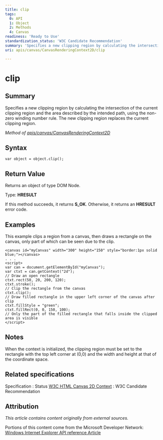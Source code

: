 ```yaml
---
title: clip
tags:
  0: API
  1: Object
  2: Methods
  4: Canvas
readiness: 'Ready to Use'
standardization_status: 'W3C Candidate Recommendation'
summary: 'Specifies a new clipping region by calculating the intersection of the current clipping region and the area described by the intended path, using the non-zero winding number rule. The new clipping region replaces the current clipping region.'
uri: apis/canvas/CanvasRenderingContext2D/clip

---
```

# clip

## Summary

Specifies a new clipping region by calculating the intersection of the current clipping region and the area described by the intended path, using the non-zero winding number rule. The new clipping region replaces the current clipping region.

*Method of [apis/canvas/CanvasRenderingContext2D](/apis/canvas/CanvasRenderingContext2D)*

## Syntax

``` {.js}
var object = object.clip();
```

## Return Value

Returns an object of type DOM Node.

Type: **HRESULT**

If this method succeeds, it returns **S\_OK**. Otherwise, it returns an **HRESULT** error code.

## Examples

This example clips a region from a canvas, then draws a rectangle on the canvas, only part of which can be seen due to the clip.

``` {.html}
<canvas id="myCanvas" width="300" height="150" style="border:1px solid blue;"></canvas>
. . .
<script>
var can = document.getElementById("myCanvas");
var ctxt = can.getContext("2d");
// Draw an open rectangle
ctxt.rect(50, 20, 200, 120);
ctxt.stroke();
// Clip the rectangle from the canvas
ctxt.clip();
// Draw filled rectangle in the upper left corner of the canvas after clip
ctxt.fillStyle = "green";
ctxt.fillRect(0, 0, 150, 100);
// Only the part of the filled rectangle that falls inside the clipped area is visible
</script>
```

## Notes

When the context is initialized, the clipping region must be set to the rectangle with the top left corner at (0,0) and the width and height at that of the coordinate space.

## Related specifications

Specification
:   Status
[W3C HTML Canvas 2D Context](http://www.w3.org/TR/2dcontext/)
:   W3C Candidate Recommendation

## Attribution

*This article contains content originally from external sources.*

Portions of this content come from the Microsoft Developer Network: [Windows Internet Explorer API reference Article](http://msdn.microsoft.com/en-us/library/ie/hh828809%28v=vs.85%29.aspx)

